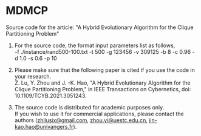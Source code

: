 # MDMCP
Source code for the article: "A Hybrid Evolutionary Algorithm for the Clique Partitioning Problem" 

1. For the source code, the format input parameters list as follows,    
   -f ./instance/rand500-100.txt -t 500 -g 123456 -v 309125 -b 8 -c 0.96 -d 1.0 -s 0.6 -p 10
  
2. Please make sure that the following paper is cited if you use the code in your research.    
   Z. Lu, Y. Zhou and J. -K. Hao, "A Hybrid Evolutionary Algorithm for the Clique Partitioning Problem," in IEEE Transactions on Cybernetics, doi: 10.1109/TCYB.2021.3051243.

3. The source code is distributed for academic purposes only.    
   If you wish to use it for commercial applications, please contact the authors (zhilusix@gmail.com, zhou.yi@uestc.edu.cn, jin-kao.hao@univangers.fr).
